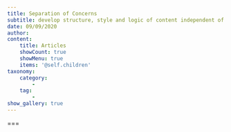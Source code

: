 ```yaml
---
title: Separation of Concerns
subtitle: develop structure, style and logic of content independent of each other
date: 09/09/2020
author: 
content:
    title: Articles
    showCount: true
    showMenu: true
    items: '@self.children'
taxonomy:
    category: 
        - 
    tag: 
        - 
show_gallery: true
---
```




===


